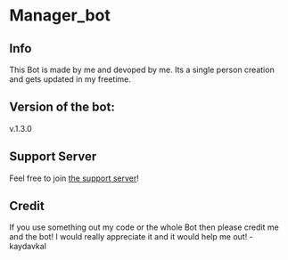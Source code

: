 # Manager_bot

## Info

This Bot is made by me and devoped by me.
Its a single person creation and gets updated in my freetime.

## Version of the bot:

v.1.3.0

## Support Server

Feel free to join [the support server](https://discord.com/invite/Myx3DWMVqc)!

## Credit

If you use something out my code or the whole Bot then please credit me and the bot!
I would really appreciate it and it would help me out! - kaydavkal
